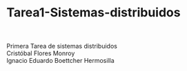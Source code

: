 # Tarea1-Sistemas-distribuidos <br/><br/>
Primera Tarea de sistemas distribuidos <br/>
Cristóbal Flores Monroy  <br/>
Ignacio Eduardo Boettcher Hermosilla <br/>
